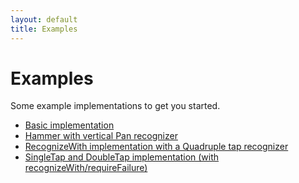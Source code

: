 ```yaml
---
layout: default
title: Examples
---
```


# Examples

Some example implementations to get you started.

- [Basic implementation](http://codepen.io/jtangelder/pen/lgELw)
- [Hammer with vertical Pan recognizer](http://codepen.io/jtangelder/pen/ABFnd)
- [RecognizeWith implementation with a Quadruple tap recognizer](http://codepen.io/jtangelder/pen/qeCAs)
- [SingleTap and DoubleTap implementation (with recognizeWith/requireFailure)](http://codepen.io/jtangelder/pen/pBuIw)
